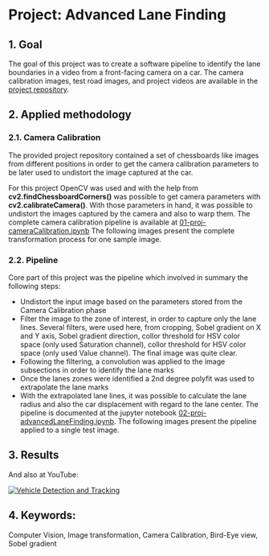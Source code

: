 # Project: Advanced Lane Finding

## 1. Goal
The goal of this project was to create a software pipeline to identify the lane boundaries in a video from a front-facing camera on a car. The camera calibration images, test road images, and project videos are available in the [project repository](https://github.com/udacity/CarND-Advanced-Lane-Lines).

## 2. Applied methodology
### 2.1. Camera Calibration
The provided project repository contained a set of chessboards like images from different positions in order to get the camera calibration parameters to be later used to undistort the image captured at the car.

For this project OpenCV was used and with the help from **cv2.findChessboardCorners()** was possible to get camera parameters with **cv2.calibrateCamera()**. With those parameters in hand, it was possible to undistort the images captured by the camera and also to warp them. The complete camera calibration pipeline is available at [01-proj-cameraCalibration.ipynb](https://github.com/hmaleman/course-udacity-selfDrivingCarND/blob/master/term1-computerVision-DeepLearning/11-proj-advancedLaneFinding/01-proj-cameraCalibration.ipynb)
The following images present the complete transformation process for one sample image.

### 2.2. Pipeline
Core part of this project was the pipeline which involved in summary the following steps:
- Undistort the input image based on the parameters stored from the Camera Calibration phase
- Filter the image to the zone of interest, in order to capture only the lane lines. Several filters, were used here, from cropping, Sobel gradient on X and Y axis, Sobel gradient direction, collor threshold for HSV color space (only used Saturation channel), collor threshold for HSV color space (only used Value channel). The final image was quite clear.
- Following the filtering, a convolution was applied to the image subsections in order to identify the lane marks
- Once the lanes zones were identified a 2nd degree polyfit was used to extrapolate the lane marks
- With the extrapolated lane lines, it was possible to calculate the lane radius and also the car displacement with regard to the lane center.
The pipeline is documented at the jupyter notebook [02-proj-advancedLaneFinding.ipynb](https://github.com/hmaleman/course-udacity-selfDrivingCarND/blob/master/term1-computerVision-DeepLearning/11-proj-advancedLaneFinding/02-proj-advancedLaneFinding.ipynb). The following images present the pipeline applied to a single test image.

## 3. Results
And also at YouTube:

[![Vehicle Detection and Tracking](https://img.youtube.com/vi/y0NVArxNrOg/hqdefault.jpg)](https://www.youtube.com/watch?v=y0NVArxNrOg "Vehicle Detection and Tracking - Click to Watch!")

## 4. Keywords:
Computer Vision, Image transformation, Camera Calibration, Bird-Eye view, Sobel gradient
